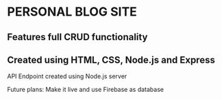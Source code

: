 # PERSONAL BLOG SITE
## Features full CRUD functionality
## Created using HTML, CSS, Node.js and Express

API Endpoint created using Node.js server

Future plans:
    Make it live and use Firebase as database















